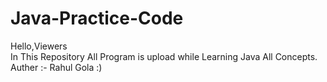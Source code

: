 # Java-Practice-Code

Hello,Viewers<br>
In This Repository All Program is upload while Learning Java All Concepts.
<br>Auther :- Rahul Gola :)
